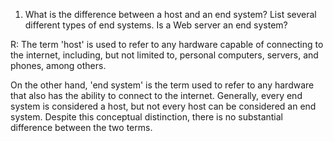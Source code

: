 1) What is the difference between a host and an end system? List several different
types of end systems. Is a Web server an end system?

R:
The term 'host' is used to refer to any hardware capable of connecting to the internet, including, but not limited to, personal computers, servers, and phones, among others.

On the other hand, 'end system' is the term used to refer to any hardware that also has the ability to connect to the internet. Generally, every end system is considered a host, but not every host can be considered an end system. Despite this conceptual distinction, there is no substantial difference between the two terms.